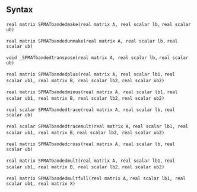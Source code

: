 ## Syntax

`real matrix SPMATbandedmake(real matrix A, real scalar lb,`
`real scalar ub)`

`real matrix SPMATbandedunmake(real matrix A, real scalar lb,`
`real scalar ub)`

`void _SPMATbandedtranspose(real matrix A, real scalar lb,`
`real scalar ub)`

`real matrix SPMATbandedplus(real matrix A, real scalar lb1,`
`real scalar ub1, real matrix B, real scalar lb2,`
`real scalar ub2)`

`real matrix SPMATbandedminus(real matrix A, real scalar lb1,`
`real scalar ub1, real matrix B, real scalar lb2,`
`real scalar ub2)`

`real scalar SPMATbandedtrace(real matrix A, real scalar lb,`
`real scalar ub)`

`real scalar SPMATbandedtracemult(real matrix A,`
`real scalar lb1, real scalar ub1, real matrix B,`
`real scalar lb2, real scalar ub2)`

`real matrix SPMATbandedcross(real matrix A, real scalar lb,`
`real scalar ub)`

`real matrix SPMATbandedmult(real matrix A, real scalar lb1,`
`real scalar ub1, real matrix B, real scalar lb2,`
`real scalar ub2)`

`real matrix SPMATbandedmultfull(real matrix A,`
`real scalar lb1, real scalar ub1, real matrix X)`
